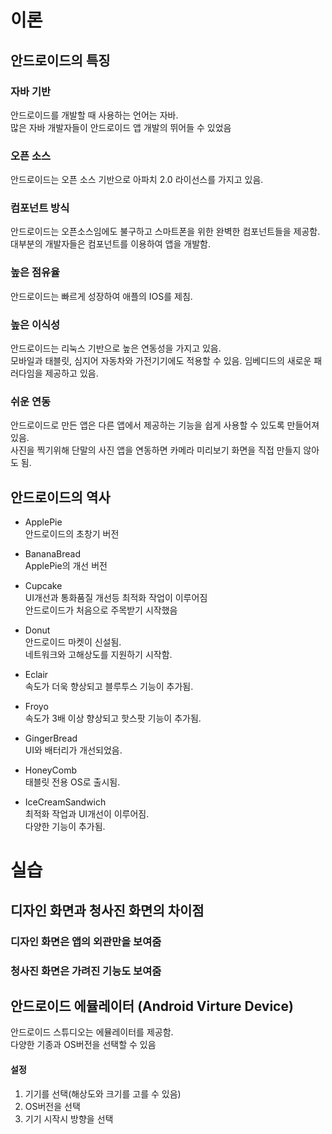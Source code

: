 # 이론
## 안드로이드의 특징
### 자바 기반
안드로이드를 개발할 때 사용하는 언어는 자바.  
많은 자바 개발자들이 안드로이드 앱 개발의 뛰어들 수 있었음
### 오픈 소스
안드로이드는 오픈 소스 기반으로 아파치 2.0 라이선스를 가지고 있음.
### 컴포넌트 방식
안드로이드는 오픈소스임에도 불구하고 스마트폰을 위한 완벽한 컴포넌트들을 제공함.   
대부분의 개발자들은 컴포넌트를 이용하여 앱을 개발함.
### 높은 점유율
안드로이드는 빠르게 성장하여 애플의 IOS를 제침.
### 높은 이식성
안드로이드는 리눅스 기반으로 높은 연동성을 가지고 있음.  
모바일과 태블릿, 심지어 자동차와 가전기기에도 적용할 수 있음.
임베디드의 새로운 패러다임을 제공하고 있음.
### 쉬운 연동
안드로이드로 만든 앱은 다른 앱에서 제공하는 기능을 쉽게 사용할 수 있도록 만들어져 있음.  
사진을 찍기위해 단말의 사진 앱을 연동하면 카메라 미리보기 화면을 직접 만들지 않아도 됨.

## 안드로이드의 역사
* ApplePie  
안드로이드의 초창기 버전  

* BananaBread  
ApplePie의 개선 버전

* Cupcake  
UI개선과 통화품질 개선등 최적화 작업이 이루어짐  
안드로이드가 처음으로 주목받기 시작했음

* Donut  
안드로이드 마켓이 신설됨.  
네트워크와 고해상도를 지원하기 시작함.

* Eclair  
속도가 더욱 향상되고 블루투스 기능이 추가됨.

* Froyo  
속도가 3배 이상 향상되고 핫스팟 기능이 추가됨.

* GingerBread  
UI와 배터리가 개선되었음.

* HoneyComb  
태블릿 전용 OS로 출시됨.

* IceCreamSandwich  
최적화 작업과 UI개선이 이루어짐.  
다양한 기능이 추가됨.

# 실습
## 디자인 화면과 청사진 화면의 차이점
### 디자인 화면은 앱의 외관만을 보여줌  
### 청사진 화면은 가려진 기능도 보여줌

## 안드로이드 에뮬레이터 (Android Virture Device)
안드로이드 스튜디오는 에뮬레이터를 제공함.  
다양한 기종과 OS버전을 선택할 수 있음
#### 설정
1. 기기를 선택(해상도와 크기를 고를 수 있음)
2. OS버전을 선택
3. 기기 시작시 방향을 선택


